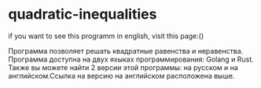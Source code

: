 # quadratic-inequalities
if you want to see this programm in english, visit this page:()

Программа позволяет решать квадратные равенства и неравенства. Программа доступна на двух яхыках программирования: Golang и Rust. Также вы можете найти 2 версии этой программы: на русском и на английском.Ссылка на версию на английском расположена выше.
